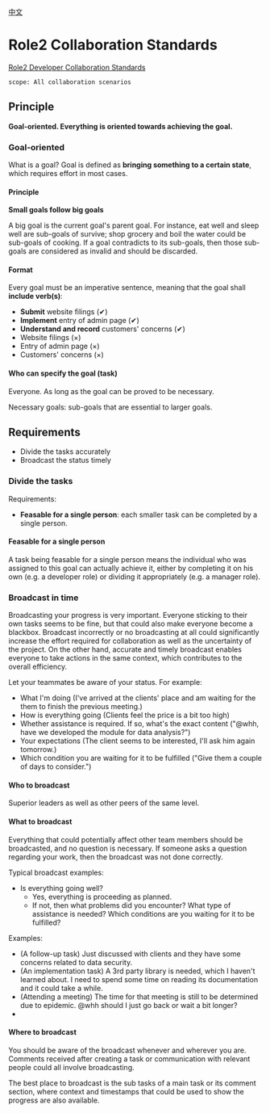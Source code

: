 [中文](./readme.zh.md)

# Role2 Collaboration Standards

[Role2 Developer Collaboration Standards](./developer/index.md)

```text
scope: All collaboration scenarios
```

## Principle

**Goal-oriented. Everything is oriented towards achieving the goal.**

### Goal-oriented

What is a goal? Goal is defined as **bringing something to a certain state**, which requires effort in most cases.

#### Principle

**Small goals follow big goals**

A big goal is the current goal's parent goal. For instance, eat well and sleep well are sub-goals of survive; shop grocery and boil the water could be sub-goals of cooking. If a goal contradicts to its sub-goals, then those sub-goals are considered as invalid and should be discarded.

#### Format

Every goal must be an imperative sentence, meaning that the goal shall **include verb(s)**:

- **Submit** website filings (✔)
- **Implement** entry of admin page (✔)
- **Understand and record** customers' concerns (✔)
- Website filings (×)
- Entry of admin page (×)
- Customers' concerns (×)

#### Who can specify the goal (task)

Everyone. As long as the goal can be proved to be necessary.

Necessary goals: sub-goals that are essential to larger goals.

## Requirements

- Divide the tasks accurately
- Broadcast the status timely

### Divide the tasks

Requirements:

- **Feasable for a single person**: each smaller task can be completed by a single person.

#### Feasable for a single person

A task being feasable for a single person means the individual who was assigned to this goal can actually achieve it, either by completing it on his own (e.g. a developer role) or dividing it appropriately (e.g. a manager role).

### Broadcast in time

Broadcasting your progress is very important. Everyone sticking to their own tasks seems to be fine, but that could also make everyone become a blackbox. Broadcast incorrectly or no broadcasting at all could significantly increase the effort required for collaboration as well as the uncertainty of the project. On the other hand, accurate and timely broadcast enables everyone to take actions in the same context, which contributes to the overall efficiency.

Let your teammates be aware of your status. For example:

- What I'm doing (I've arrived at the clients' place and am waiting for the them to finish the previous meeting.)
- How is everything going (Clients feel the price is a bit too high)
- Whether assistance is required. If so, what's the exact content ("@whh, have we developed the module for data analysis?")
- Your expectations (The client seems to be interested, I'll ask him again tomorrow.)
- Which condition you are waiting for it to be fulfilled ("Give them a couple of days to consider.")

#### Who to broadcast

Superior leaders as well as other peers of the same level.

#### What to broadcast

Everything that could potentially affect other team members should be broadcasted, and no question is necessary. If someone asks a question regarding your work, then the broadcast was not done correctly.

Typical broadcast examples:

- Is everything going well?
  - Yes, everything is proceeding as planned.
  - If not, then what problems did you encounter? What type of assistance is needed? Which conditions are you waiting for it to be fulfilled?

Examples:

- (A follow-up task) Just discussed with clients and they have some concerns related to data security.
- (An implementation task) A 3rd party library is needed, which I haven't learned about. I need to spend some time on reading its documentation and it could take a while.
- (Attending a meeting) The time for that meeting is still to be determined due to epidemic. @whh should I just go back or wait a bit longer?
-

#### Where to broadcast

You should be aware of the broadcast whenever and wherever you are. Comments received after creating a task or communication with relevant people could all involve broadcasting.

The best place to broadcast is the sub tasks of a main task or its comment section, where context and timestamps that could be used to show the progress are also available.
